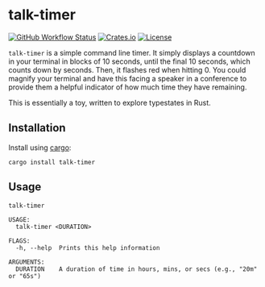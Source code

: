 # talk-timer

[![GitHub Workflow Status](https://img.shields.io/github/workflow/status/lukehsiao/talk-timer/rust)](https://github.com/lukehsiao/talk-timer/actions)
[![Crates.io](https://img.shields.io/crates/v/talk-timer)](https://crates.io/crates/talk-timer)
[![License](https://img.shields.io/crates/l/talk-timer)](https://github.com/lukehsiao/talk-timer/blob/master/LICENSE-MIT)

`talk-timer` is a simple command line timer. It simply displays a countdown in your terminal in
blocks of 10 seconds, until the final 10 seconds, which counts down by seconds. Then, it flashes red
when hitting 0. You could magnify your terminal and have this facing a speaker in a conference to
provide them a helpful indicator of how much time they have remaining.

This is essentially a toy, written to explore typestates in Rust.

## Installation

Install using [cargo][cargo]:

```
cargo install talk-timer
```

## Usage

```
talk-timer

USAGE:
  talk-timer <DURATION>

FLAGS:
  -h, --help  Prints this help information

ARGUMENTS:
  DURATION    A duration of time in hours, mins, or secs (e.g., "20m" or "65s")

```

[cargo]: https://doc.rust-lang.org/cargo/getting-started/installation.html
